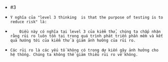 + #3 
+     Ý nghĩa của "level 3 thinking  is that the purpose of testing is to reduce risk" là: 
+         Điều này có nghĩa tại level 3 của kiểm thử, chúng ta chấp nhận rằng rủi ro luôn tồn tại trong quá trình phát triển phần mềm và kết quả hướng tới của kiểm thử à giảm ảnh hưởng của rủi ro.
+     Các rủi ro là các yếu tố không có trong dự kiến gây ảnh hưởng cho hệ thống. Chúng ta không thể giảm thiểu rủi ro về không.       
